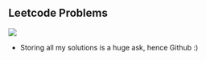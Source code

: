## Leetcode Problems
<img src="https://img.shields.io/badge/Python-14354C?style=for-the-badge&logo=python&logoColor=white">

- Storing all my solutions is a huge ask, hence Github :)
